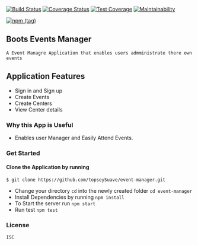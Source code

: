 
[![Build Status](https://travis-ci.org/topseySuave/event-manager.svg?branch=develop)](https://travis-ci.org/topseySuave/event-manager)
[![Coverage Status](https://coveralls.io/repos/github/topseySuave/event-manager/badge.svg?branch=develop)](https://coveralls.io/github/topseySuave/event-manager?branch=develop)
[![Test Coverage](https://api.codeclimate.com/v1/badges/2219e1701e5995fa3410/test_coverage)](https://codeclimate.com/github/topseySuave/event-manager/test_coverage)
[![Maintainability](https://api.codeclimate.com/v1/badges/2219e1701e5995fa3410/maintainability)](https://codeclimate.com/github/topseySuave/event-manager/maintainability)

[![npm (tag)](https://img.shields.io/npm/v/npm/next.svg)]()


## Boots Events Manager
    A Event Managre Application that enables users admministrate there own events
    
 ## Application Features
   - Sign in and Sign up
   - Create Events
   - Create Centers
   - View Center details

 ### Why this App is Useful
   - Enables user Manager and Easily Attend Events.

 ### Get Started
  #### Clone the Application by running
    $ git clone https://github.com/topseySuave/event-manager.git
    
 - Change your directory ``cd`` into the newly created folder ``cd event-manager``
 - Install Dependencies by running ``npm install``
 - To Start the server run ```npm start```
 - Run test ``npm test``

### License
    ISC
